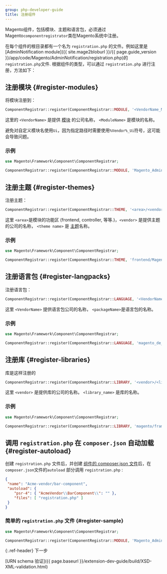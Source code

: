 ```yaml
---
group: php-developer-guide
title: 注册组件
---
```


Magento组件，包括模块、主题和语言包，必须通过Magento`componentregistrator`类在Magento系统中注册。

在每个组件的根目录都有一个名为 `registration.php` 的文件。例如这里是[AdminNotification module]({{ site.mage2bloburl }}/{{ page.guide_version }}/app/code/Magento/AdminNotification/registration.php)的`registration.php`文件. 根据组件的类型，可以通过 `registration.php` 进行注册，方法如下：

## 注册模块 {#register-modules}

将模块注册到：

```php
ComponentRegistrar::register(ComponentRegistrar::MODULE, '<VendorName_ModuleName>', __DIR__);
```

这里的 `<VendorName>` 是提供 [模块](https://glossary.magento.com/module) 的公司名称， `<ModuleName>` 是模块的名称。

避免对自定义模块名使用`Ui`，因为指定路径时需要使用<code>%Vendor%_Ui</code>符号，这可能会导致问题。

### 示例

```php
use Magento\Framework\Component\ComponentRegistrar;

ComponentRegistrar::register(ComponentRegistrar::MODULE, 'Magento_AdminNotification', __DIR__);
```

## 注册主题 {#register-themes}

注册主题：

```php
ComponentRegistrar::register(ComponentRegistrar::THEME, '<area>/<vendor>/<theme name>', __DIR__);
```

这里 `<area>`是模块的功能区 (frontend, controller, 等等.)，`<vendor>` 是提供主题的公司的名称， `<theme name>` 是 [主题](https://glossary.magento.com/theme)名称。

### 示例

```php
use Magento\Framework\Component\ComponentRegistrar;

ComponentRegistrar::register(ComponentRegistrar::THEME, 'frontend/Magento/luma', __DIR__);
```

## 注册语言包 {#register-langpacks}

注册语言包：

```php
ComponentRegistrar::register(ComponentRegistrar::LANGUAGE, '<VendorName>_<packageName>', __DIR__);
```

这里 `<VendorName>` 提供语言包公司的名称， `<packageName>`是语言包的名称。

### 示例

```php
use Magento\Framework\Component\ComponentRegistrar;

ComponentRegistrar::register(ComponentRegistrar::LANGUAGE, 'magento_de_de', __DIR__);
```

## 注册库 {#register-libraries}

库是这样注册的

```php
ComponentRegistrar::register(ComponentRegistrar::LIBRARY, '<vendor>/<library_name>', __DIR__);
```

这里 `<vendor>` 是提供库的公司的名称。 `<library_name>` 是库的名称。

### 示例

```php
use Magento\Framework\Component\ComponentRegistrar;

ComponentRegistrar::register(ComponentRegistrar::LIBRARY, 'magento/framework', __DIR__);
```

## 调用 `registration.php` 在 `composer.json` 自动加载 {#register-autoload}

创建 `registration.php` 文件后，并创建 [组件的 composer.json 文件]({{page.baseurl}}/extension-dev-guide/build/composer-integration.html)后，在`composer.json`文件的`autoload` 部分调用 `registration.php` :

```json
{
 "name": "Acme-vendor/bar-component",
 "autoload": {
    "psr-4": { "AcmeVendor\\BarComponent\\": "" },
    "files": [ "registration.php" ]
 }
}
```

### 简单的 `registration.php` 文件 {#register-sample}

```php
use Magento\Framework\Component\ComponentRegistrar;

ComponentRegistrar::register(ComponentRegistrar::MODULE, 'Magento_AdminNotification', __DIR__);
```

{:.ref-header}
下一步

[URN schema 验证]({{ page.baseurl }}/extension-dev-guide/build/XSD-XML-validation.html)
